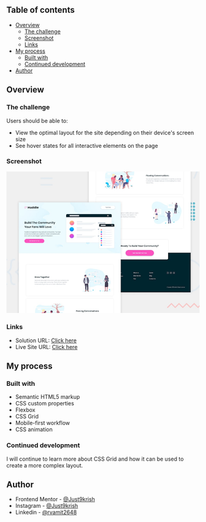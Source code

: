 ## Table of contents

- [Overview](#overview)
  - [The challenge](#the-challenge)
  - [Screenshot](#screenshot)
  - [Links](#links)
- [My process](#my-process)
  - [Built with](#built-with)
  - [Continued development](#continued-development)
- [Author](#author)

## Overview

### The challenge

Users should be able to:

- View the optimal layout for the site depending on their device's screen size
- See hover states for all interactive elements on the page

### Screenshot

![](https://github.com/Just9krish/Huddle-Landing-Page/blob/d08b325c61c994ab1c24fe511d0a3a98a6e9006b/design/desktop-preview.jpg)

### Links

- Solution URL: [Click here](https://github.com/Just9krish/Chat-app-css-illustration-master/blob/42f048581bf9d75d09e1ed3a3e8fd020e405f907/design/desktop-preview.jpg)
- Live Site URL: [Click here](https://chat-app-css-illustration-by-just9krish.netlify.app/)

## My process

### Built with

- Semantic HTML5 markup
- CSS custom properties
- Flexbox
- CSS Grid
- Mobile-first workflow
- CSS animation


### Continued development

I will continue to learn more about CSS Grid and how it can be used to create a more complex layout.

## Author

- Frontend Mentor - [@Just9krish](https://www.frontendmentor.io/profile/Just9krish)
- Instagram - [@Just9krish](https://www.instagram.com/just9krish/)
- Linkedin - [@rvamit2648](https://linkedin.com/in/amit-vishwakarma-bb54b222a)
